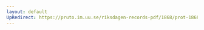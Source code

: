```yaml
---
layout: default
UpRedirect: https://pruto.im.uu.se/riksdagen-records-pdf/1868/prot-1868--fk--408/prot-1868--fk--408_069.pdf
---
```

